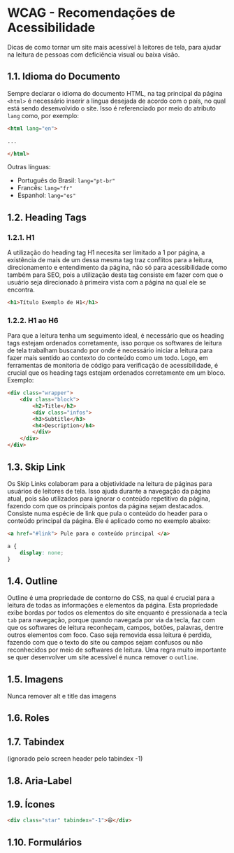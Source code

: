 # WCAG - Recomendações de Acessibilidade
Dicas de como tornar um site mais acessível à leitores de tela, para ajudar na leitura de pessoas com deficiência visual ou baixa visão.

## 1.1. Idioma do Documento
Sempre declarar o idioma do documento HTML, na tag principal da página `<html>` é necessário inserir a língua desejada de acordo com o país, no qual está sendo desenvolvido o site. Isso é referenciado por meio do atributo `lang` como, por exemplo:

```html
<html lang="en">

...

</html>
```
Outras línguas:

* Português do Brasil: `lang="pt-br"`
* Francês: `lang="fr"`
* Espanhol: `lang="es"`

## 1.2. Heading Tags
### 1.2.1. H1
A utilização do heading tag H1 necesita ser limitado a 1 por página, a existência de mais de um dessa mesma tag traz conflitos para a leitura, direcionamento e entendimento da página, não só para acessibilidade como também para SEO, pois a utilização desta tag consiste em fazer com que o usuário seja direcionado à primeira vista com a página na qual ele se encontra.

```html
<h1>Título Exemplo de H1</h1>
```
### 1.2.2. H1 ao H6
Para que a leitura tenha um seguimento ideal, é necessário que os heading tags estejam ordenados corretamente, isso porque os softwares de leitura de tela trabalham buscando por onde é necessário iniciar a leitura para fazer mais sentido ao contexto do conteúdo como um todo. Logo, em ferramentas de monitoria de código para verificação de acessibilidade, é crucial que os heading tags estejam ordenados corretamente em um bloco. Exemplo:

```html
<div class="wrapper">
    <div class="block">
        <h2>Title</h2>
        <div class="infos">
        <h3>Subtitle</h3>
        <h4>Description</h4>
        </div>
    </div>
</div>
```
## 1.3. Skip Link
Os Skip Links colaboram para a objetividade na leitura de páginas para usuários de leitores de tela. Isso ajuda durante a navegação da página atual, pois são utilizados para ignorar o conteúdo repetitivo da página, fazendo com que os principais pontos da página sejam destacados.
Consiste numa espécie de link que pula o conteúdo do header para o conteúdo principal da página.
Ele é aplicado como no exemplo abaixo:

```html
<a href="#link"> Pule para o conteúdo principal </a>
```

```css
a {
    display: none;
}
```

## 1.4. Outline
Outline é uma propriedade de contorno do CSS, na qual é crucial para a leitura de todas as informações e elementos da página. Esta propriedade exibe bordas por todos os elementos do site enquanto é pressionada a tecla `tab` para navegação, porque quando navegada por via da tecla, faz com que os softwares de leitura reconheçam, campos, botões, palavras, dentre outros elementos com foco.
Caso seja removida essa leitura é perdida, fazendo com que o texto do site ou campos sejam confusos ou não reconhecidos por meio de softwares de leitura.
Uma regra muito importante se quer desenvolver um site acessível é nunca remover o `outline`.

## 1.5. Imagens
Nunca remover alt e title das imagens
## 1.6. Roles
## 1.7. Tabindex
(ignorado pelo screen header pelo tabindex -1)
## 1.8. Aria-Label
## 1.9. Ícones
```html
<div class="star" tabindex="-1">😄</div>
```
## 1.10. Formulários